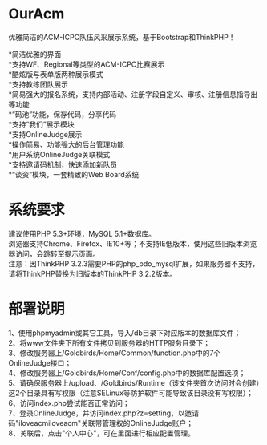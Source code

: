 OurAcm  
======  
  
优雅简洁的ACM-ICPC队伍风采展示系统，基于Bootstrap和ThinkPHP！  
  
*简洁优雅的界面  
*支持WF、Regional等类型的ACM-ICPC比赛展示  
*酷炫版与表单版两种展示模式  
*支持教练团队展示  
*简易强大的报名系统，支持内部活动、注册字段自定义、审核、注册信息指导出等功能  
*“码池”功能，保存代码，分享代码  
*支持“我们”展示模块  
*支持OnlineJudge展示  
*操作简易、功能强大的后台管理功能  
*用户系统OnlineJudge关联模式  
*支持邀请码机制，快速添加新队员  
*“谈资”模块，一套精致的Web Board系统  
  
系统要求  
========  
  
建议使用PHP 5.3+环境，MySQL 5.1+数据库。  
浏览器支持Chrome、Firefox、IE10+等；不支持IE低版本，使用这些旧版本浏览器访问，会跳转至提示页面。  
注意：因ThinkPHP 3.2.3需要PHP的php_pdo_mysql扩展，如果服务器不支持，请将ThinkPHP替换为旧版本的ThinkPHP 3.2.2版本。  
  
  
部署说明  
========  
  
1、使用phpmyadmin或其它工具，导入/db目录下对应版本的数据库文件；  
2、将www文件夹下所有文件拷贝到服务器的HTTP服务目录下；  
3、修改服务器上/Goldbirds/Home/Common/function.php中的7个OnlineJudge接口；  
4、修改服务器上/Goldbirds/Home/Conf/config.php中的数据库配置选项；  
5、请确保服务器上/upload、/Goldbirds/Runtime（该文件夹首次访问时会创建）这2个目录具有写权限（注意SELinux等防护软件可能导致该目录没有写权限）；  
6、访问index.php尝试能否正常访问；  
7、登录OnlineJudge，并访问index.php?z=setting，以邀请码"iloveacmiloveacm"关联带管理权的OnlineJudge账户；  
8、关联后，点击"个人中心"，可在里面进行相应配置管理。  
